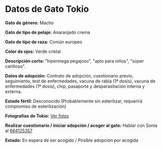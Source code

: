 
# Datos de Gato Tokio

**Gato de género:** Macho

**Gato de tipo de pelaje:** Anaranjado crema

**Gato de tipo de raza:** Común europeo

**Color de ojos:** Verde cristal

**Descripción corta:** "hipermega pegajoso", "apto para niños", "súper cariñoso".

**Datos de adopción:** Contrato de adopción, cuestionario previo, seguimiento, test de enfermedades, vacuna de rabia (1ª dosis), vacuna de enfermedades (1ª dosis), chip, pasaporte y desparasitación interna y externa.

**Estado fértil:** Desconocido (Probablemente sin esterilizar, requerirá compromiso de esterilización)

**Fotografías de Tokio:** [Ver fotos](https://imgur.com/a/U4hXoHK)

**Realizar cuestionario / iniciar adopción / acoger al gato:** Hablar con Sonia al [664125357](tel:664125357)

**Estado:** En espera de ser acogido / Posible adopción por acogida
